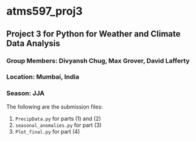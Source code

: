 # atms597_proj3

## Project 3 for Python for Weather and Climate Data Analysis
### Group Members: Divyansh Chug, Max Grover, David Lafferty
### Location: Mumbai, India
### Season: JJA

The following are the submission files:
1. `PrecipData.py` for parts (1) and (2)
2. `seasonal_anomalies.py` for part (3)
3. `Plot_final.py` for part (4)
